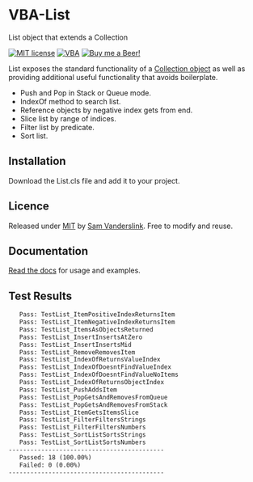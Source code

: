 # VBA-List

List object that extends a Collection

[![MIT license](https://img.shields.io/badge/License-MIT-blue.svg)](https://github.com/SSlinky/VBA-List/blob/master/README.md#license)
[![VBA](https://img.shields.io/badge/vba-VB--6-success)](https://docs.microsoft.com/en-us/office/vba/api/overview/)
[![Buy me a Beer!](https://img.shields.io/badge/Buy%20me%20a-Beer-yellow)](https://www.buymeacoffee.com/sslinky)

List exposes the standard functionality of a [Collection object](https://learn.microsoft.com/en-us/office/vba/language/reference/user-interface-help/collection-object) as well as providing additional useful functionality that avoids boilerplate.

* Push and Pop in Stack or Queue mode.
* IndexOf method to search list.
* Reference objects by negative index gets from end.
* Slice list by range of indices.
* Filter list by predicate.
* Sort list.

## Installation

Download the List.cls file and add it to your project.

## Licence

Released under [MIT](/LICENCE) by [Sam Vanderslink](https://github.com/SSlinky).
Free to modify and reuse.

## Documentation

[Read the docs](https://sslinky.github.io/VBA-List/#/) for usage and examples.

## Test Results

```txt
   Pass: TestList_ItemPositiveIndexReturnsItem
   Pass: TestList_ItemNegativeIndexReturnsItem
   Pass: TestList_ItemsAsObjectsReturned
   Pass: TestList_InsertInsertsAtZero
   Pass: TestList_InsertInsertsMid
   Pass: TestList_RemoveRemovesItem
   Pass: TestList_IndexOfReturnsValueIndex
   Pass: TestList_IndexOfDoesntFindValueIndex
   Pass: TestList_IndexOfDoesntFindValueNoItems
   Pass: TestList_IndexOfReturnsObjectIndex
   Pass: TestList_PushAddsItem
   Pass: TestList_PopGetsAndRemovesFromQueue
   Pass: TestList_PopGetsAndRemovesFromStack
   Pass: TestList_ItemGetsItemsSlice
   Pass: TestList_FilterFiltersStrings
   Pass: TestList_FilterFiltersNumbers
   Pass: TestList_SortListSortsStrings
   Pass: TestList_SortListSortsNumbers
-------------------------------------------
   Passed: 18 (100.00%)
   Failed: 0 (0.00%)
-------------------------------------------
```
